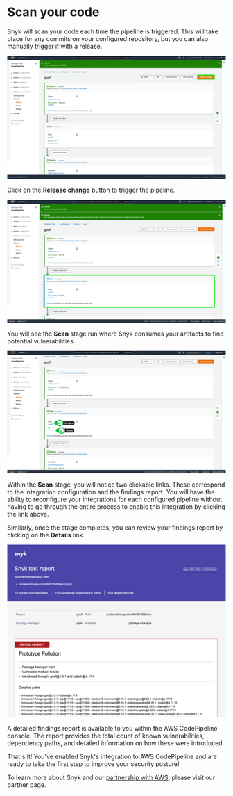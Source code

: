 # Scan your code

Snyk will scan your code each time the pipeline is triggered. This will take place for any commits on your configured repository, but you can also manually trigger it with a release.

![](../../../.gitbook/assets/snyk-codepipeline-15.png)

Click on the **Release change** button to trigger the pipeline.

![](../../../.gitbook/assets/snyk-codepipeline-16.png)

You will see the **Scan** stage run where Snyk consumes your artifacts to find potential vulnerabilities.

![](../../../.gitbook/assets/snyk-codepipeline-17.png)

Within the **Scan** stage, you will notice two clickable links. These correspond to the integration configuration and the findings report. You will have the ability to reconfigure your integrations for each configured pipeline without having to go through the entire process to enable this integration by clicking the link above.

Similarly, once the stage completes, you can review your findings report by clicking on the **Details** link.

![](../../../.gitbook/assets/snyk-codepipeline-18.png)

A detailed findings report is available to you within the AWS CodePipeline console. The report provides the total count of known vulnerabilities, dependency paths, and detailed information on how these were introduced.

That's it! You've enabled Snyk's integration to AWS CodePipeline and are ready to take the first step to improve your security posture!

To learn more about Snyk and our [partnership with AWS](https://snyk.io/partners/aws/), please visit our partner page.

